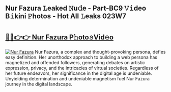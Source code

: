 ## Nur Fazura 𝙻eaked 𝙽u𝚍e - Part-BC9 𝚅𝚒deo B𝚒kini 𝙿hotos - Hot All 𝙻eaks 023W7

# <h2><a href="http://ld09gu1.urlbe.top/?page=Nur+Fazura">🔗🔗👉👉 Nur Fazura P𝚑oto𝚜Vid𝚎o</a></h2>

[![Nur Fazura](https://i.imgur.com/eBuTRDB.gif)](http://ld09gu1.urlbe.top/?page=Nur+Fazura)
Nur Fazura, a complex and thought-provoking persona, defies easy definition. Her unorthodox approach to building a web persona has magnetized and offended followers, generating debates on artistic expression, privacy, and the intricacies of virtual societies. Regardless of her future endeavors, her significance in the digital age is undeniable. Unyielding determination and undeniable magnetism fuel Nur Fazura journey in the digital landscape.
